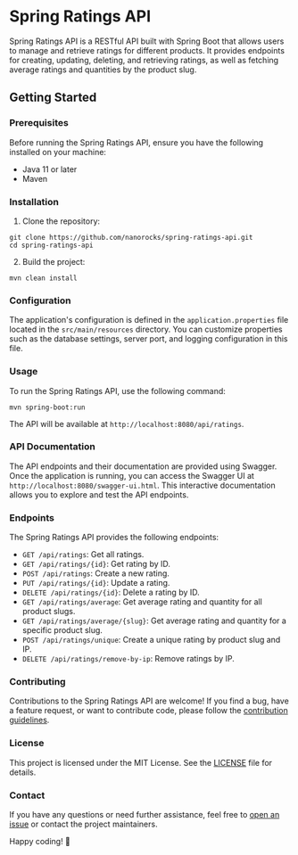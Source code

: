 # Spring Ratings API

Spring Ratings API is a RESTful API built with Spring Boot that allows users to manage and retrieve ratings for different products. It provides endpoints for creating, updating, deleting, and retrieving ratings, as well as fetching average ratings and quantities by the product slug.

## Getting Started

### Prerequisites

Before running the Spring Ratings API, ensure you have the following installed on your machine:

- Java 11 or later
- Maven

### Installation

1. Clone the repository:

```
git clone https://github.com/nanorocks/spring-ratings-api.git
cd spring-ratings-api
```

2. Build the project:

```
mvn clean install
```


### Configuration

The application's configuration is defined in the `application.properties` file located in the `src/main/resources` directory. You can customize properties such as the database settings, server port, and logging configuration in this file.


### Usage

To run the Spring Ratings API, use the following command:

```
mvn spring-boot:run
```


The API will be available at `http://localhost:8080/api/ratings`.

### API Documentation

The API endpoints and their documentation are provided using Swagger. Once the application is running, you can access the Swagger UI at `http://localhost:8080/swagger-ui.html`. This interactive documentation allows you to explore and test the API endpoints.

### Endpoints

The Spring Ratings API provides the following endpoints:

- `GET /api/ratings`: Get all ratings.
- `GET /api/ratings/{id}`: Get rating by ID.
- `POST /api/ratings`: Create a new rating.
- `PUT /api/ratings/{id}`: Update a rating.
- `DELETE /api/ratings/{id}`: Delete a rating by ID.
- `GET /api/ratings/average`: Get average rating and quantity for all product slugs.
- `GET /api/ratings/average/{slug}`: Get average rating and quantity for a specific product slug.
- `POST /api/ratings/unique`: Create a unique rating by product slug and IP.
- `DELETE /api/ratings/remove-by-ip`: Remove ratings by IP.

### Contributing

Contributions to the Spring Ratings API are welcome! If you find a bug, have a feature request, or want to contribute code, please follow the [contribution guidelines](CONTRIBUTING.md).

### License

This project is licensed under the MIT License. See the [LICENSE](LICENSE) file for details.

### Contact

If you have any questions or need further assistance, feel free to [open an issue](https://github.com/nanorocks/spring-ratings-api/issues) or contact the project maintainers.

Happy coding! 🚀
